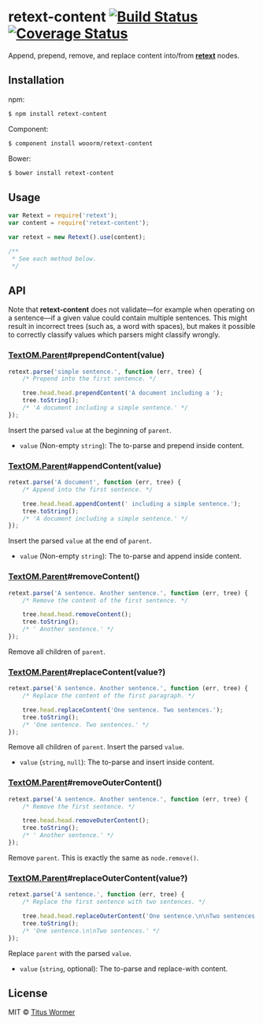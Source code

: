 # retext-content [![Build Status](https://img.shields.io/travis/wooorm/retext-content.svg?style=flat)](https://travis-ci.org/wooorm/retext-content) [![Coverage Status](https://img.shields.io/coveralls/wooorm/retext-content.svg?style=flat)](https://coveralls.io/r/wooorm/retext-content?branch=master)

Append, prepend, remove, and replace content into/from  **[retext](https://github.com/wooorm/retext)** nodes.

## Installation

npm:
```sh
$ npm install retext-content
```

Component:
```sh
$ component install wooorm/retext-content
```

Bower:
```sh
$ bower install retext-content
```

## Usage

```js
var Retext = require('retext');
var content = require('retext-content');

var retext = new Retext().use(content);

/**
 * See each method below.
 */
```

## API

Note that **retext-content** does not validate—for example when operating on a sentence—if a given value could contain multiple sentences. This might result in incorrect trees (such as, a word with spaces), but makes it possible to correctly classify values which parsers might classify wrongly.

### [TextOM.Parent](https://github.com/wooorm/textom#textomparent-nlcstparent)#prependContent(value)

```js
retext.parse('simple sentence.', function (err, tree) {
    /* Prepend into the first sentence. */

    tree.head.head.prependContent('A document including a ');
    tree.toString();
    /* 'A document including a simple sentence.' */
});
```

Insert the parsed `value` at the beginning of `parent`.

- `value` (Non-empty `string`): The to-parse and prepend inside content.

### [TextOM.Parent](https://github.com/wooorm/textom#textomparent-nlcstparent)#appendContent(value)

```js
retext.parse('A document', function (err, tree) {
    /* Append into the first sentence. */

    tree.head.head.appendContent(' including a simple sentence.');
    tree.toString();
    /* 'A document including a simple sentence.' */
});
```

Insert the parsed `value` at the end of `parent`.

- `value` (Non-empty `string`): The to-parse and append inside content.

### [TextOM.Parent](https://github.com/wooorm/textom#textomparent-nlcstparent)#removeContent()

```js
retext.parse('A sentence. Another sentence.', function (err, tree) {
    /* Remove the content of the first sentence. */

    tree.head.head.removeContent();
    tree.toString();
    /* ' Another sentence.' */
});
```

Remove all children of `parent`.

### [TextOM.Parent](https://github.com/wooorm/textom#textomparent-nlcstparent)#replaceContent(value?)

```js
retext.parse('A sentence. Another sentence.', function (err, tree) {
    /* Replace the content of the first paragraph. */

    tree.head.replaceContent('One sentence. Two sentences.');
    tree.toString();
    /* 'One sentence. Two sentences.' */
});
```

Remove all children of `parent`. Insert the parsed `value`.

- `value` (`string`, `null`): The to-parse and insert inside content.

### [TextOM.Parent](https://github.com/wooorm/textom#textomparent-nlcstparent)#removeOuterContent()

```js
retext.parse('A sentence. Another sentence.', function (err, tree) {
    /* Remove the first sentence. */

    tree.head.head.removeOuterContent();
    tree.toString();
    /* ' Another sentence.' */
});
```

Remove `parent`. This is exactly the same as `node.remove()`.

### [TextOM.Parent](https://github.com/wooorm/textom#textomparent-nlcstparent)#replaceOuterContent(value?)

```js
retext.parse('A sentence.', function (err, tree) {
    /* Replace the first sentence with two sentences. */

    tree.head.head.replaceOuterContent('One sentence.\n\nTwo sentences.');
    tree.toString();
    /* 'One sentence.\n\nTwo sentences.' */
});
```

Replace `parent` with the parsed `value`.

- `value` (`string`, optional): The to-parse and replace-with content.

## License

MIT © [Titus Wormer](http://wooorm.com)
